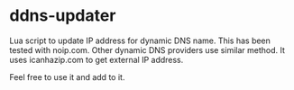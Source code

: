 # ddns-updater
Lua script to update IP address for dynamic DNS name. This has been tested with noip.com. Other dynamic DNS providers use similar method. It uses icanhazip.com to get external IP address.

Feel free to use it and add to it.
